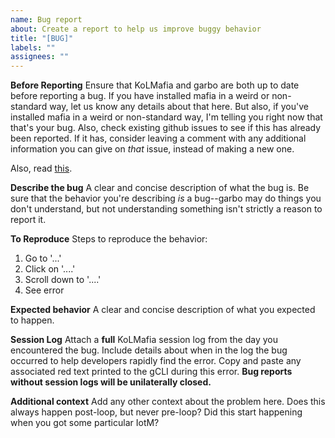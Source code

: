 ```yaml
---
name: Bug report
about: Create a report to help us improve buggy behavior
title: "[BUG]"
labels: ""
assignees: ""
---
```


**Before Reporting**
Ensure that KoLMafia and garbo are both up to date before reporting a bug. If you have installed mafia in a weird or non-standard way, let us know any details about that here. But also, if you've installed mafia in a weird or non-standard way, I'm telling you right now that that's your bug. Also, check existing github issues to see if this has already been reported. If it has, consider leaving a comment with any additional information you can give on _that_ issue, instead of making a new one.

Also, read [this](BUGS.md).

**Describe the bug**
A clear and concise description of what the bug is. Be sure that the behavior you're describing _is_ a bug--garbo may do things you don't understand, but not understanding something isn't strictly a reason to report it.

**To Reproduce**
Steps to reproduce the behavior:

1. Go to '...'
2. Click on '....'
3. Scroll down to '....'
4. See error

**Expected behavior**
A clear and concise description of what you expected to happen.

**Session Log**
Attach a **full** KoLMafia session log from the day you encountered the bug. Include details about when in the log the bug occurred to help developers rapidly find the error. Copy and paste any associated red text printed to the gCLI during this error. **Bug reports without session logs will be unilaterally closed.**

**Additional context**
Add any other context about the problem here. Does this always happen post-loop, but never pre-loop? Did this start happening when you got some particular IotM?

